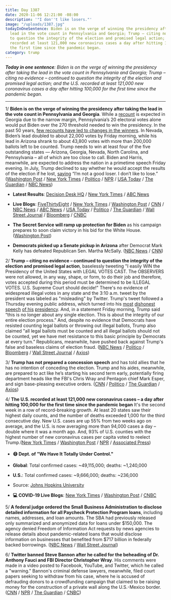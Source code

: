 ```yaml
---
title: Day 1387
date: 2020-11-06 12:21:00 -08:00
description: '"I don''t like losers."'
image: "/uploads/1387.jpg"
todayInOneSentence: Biden is on the verge of winning the presidency after taking the
  lead in the vote count in Pennsylvania and Georgia; Trump – citing no evidence – continued
  to question the integrity of the election and promised legal action; and the U.S.
  recorded at least 121,000 new coronavirus cases a day after hitting 100,000 for
  the first time since the pandemic began.
category: trump
---
```


***Today in one sentence**: Biden is on the verge of winning the presidency after taking the lead in the vote count in Pennsylvania and Georgia; Trump – citing no evidence – continued to question the integrity of the election and promised legal action; and the U.S. recorded at least 121,000 new coronavirus cases a day after hitting 100,000 for the first time since the pandemic began.*

---

1/ **Biden is on the verge of winning the presidency after taking the lead in the vote count in Pennsylvania and Georgia**. While a [recount](https://apps.npr.org/liveblogs/20201103-election/#there-will-be-a-recount-467) is expected in Georgia due to the narrow margin, Pennsylvania’s 20 electoral votes alone would put Biden over the 270 threshold needed to win the presidency. In the past 50 years, [few recounts have led to changes in the winners](https://www.nbcnews.com/politics/2020-election/could-recount-flip-key-battleground-history-says-don-t-count-n1246596). In Nevada, Biden’s lead doubled to about 22,000 votes by Friday morning, while his lead in Arizona shrank to about 43,800 votes with more than 200,000 ballots left to be counted. Trump needs to win at least four of the five outstanding states — Arizona, Georgia, Nevada, North Carolina, and Pennsylvania – all of which are too close to call. Biden and Harris, meanwhile, are expected to address the nation in a primetime speech Friday evening. In July, Trump declined to say whether he would accept the results of the election if he lost, [saying](https://whatthefuckjusthappenedtoday.com/2020/07/20/day-1278/#5-trump-declined-to-say-whether-he-w) “I’m not a good loser. I don’t like to lose.” ([Washington Post](https://www.washingtonpost.com/elections/2020/11/06/trump-biden-election-live-updates/) / [New York Times](https://www.nytimes.com/live/2020/11/06/us/election-results/biden-is-ahead-in-pennsylvania-and-georgia-as-nation-awaits-a-winner) / [Politico](https://www.politico.com/news/2020/11/06/biden-expands-paths-to-victory-434630) / [NPR](https://www.npr.org/2020/11/06/932028484/biden-takes-leads-in-pa-ga-putting-him-on-cusp-of-electoral-college-win) / [USA Today](https://www.usatoday.com/story/news/politics/elections/2020/11/06/election-results-updates-biden-trump-georgia-pennsylvania-nevada/6183784002/) / [The Guardian](https://www.theguardian.com/us-news/2020/nov/06/joe-biden-trump-us-election-georgia) / [NBC News](https://www.nbcnews.com/politics/2020-election/battleground-states-finalize-vote-count-presidential-race-hangs-balance-n1246583))

* **Latest Results**: [Decision Desk HQ](https://results.decisiondeskhq.com/) / [New York Times](https://www.nytimes.com/interactive/2020/11/03/us/elections/results-president.html?action=click&module=Spotlight&pgtype=Homepage) / [ABC News](https://abcnews.go.com/Elections/2020-us-presidential-election-results-live-map)

* **Live Blogs**: [FiveThirtyEight](https://fivethirtyeight.com/live-blog/2020-election-results-coverage/) / [New York Times](https://www.nytimes.com/live/2020/11/06/us/trump-biden) / [Washington Post](https://www.washingtonpost.com/elections/2020/11/06/trump-biden-election-live-updates/) / [CNN](https://www.cnn.com/politics/live-news/trump-biden-election-results-11-06-20/index.html) / [NBC News](https://www.nbcnews.com/politics/2020-election/live-blog/2020-11-06-trump-biden-election-results-n1246707) / [ABC News](https://abcnews.go.com/Politics/live-updates/2020-election-campaign-vote/?id=73960714) / [USA Today](https://www.usatoday.com/story/news/politics/elections/2020/11/06/election-results-updates-biden-trump-georgia-pennsylvania-nevada/6183784002/) / [Politico](https://www.politico.com/live-news-updates/2020/11/04/online-election-coverage-2020-results-polls-reaction-201104) / [The Guardian](https://www.theguardian.com/us-news/live/2020/nov/05/us-election-joe-biden-donald-trump-result-latest-who-is-winning-live-2020-updates) / [Wall Street Journal](https://www.wsj.com/livecoverage/trump-biden-election-day-2020?mod=hp_theme_election-2020-ribbon) / [Bloomberg](https://www.bloomberg.com/news/live-blog/2020-11-05/final-results-of-the-u-s-elections?srnd=premium) / [CNBC](https://www.cnbc.com/2020/11/06/election-2020-live-results-updates.html)

* **The Secret Service will ramp up protection for Biden** as his campaign prepares to soon claim victory in his bid for the White House. ([Washington Post](https://www.washingtonpost.com/politics/biden-secret-service/2020/11/06/0057dc5e-1fd9-11eb-90dd-abd0f7086a91_story.html))

* **Democrats picked up a Senate pickup in Arizona** after Democrat Mark Kelly has defeated Republican Sen. Martha McSally. ([NBC News](https://www.nbcnews.com/politics/2020-election/democrat-mark-kelly-defeats-republican-martha-mcsally-arizona-senate-race-n1246020) / [CNN](https://www.cnn.com/2020/11/06/politics/mark-kelly-arizona-senate/index.html))

2/ **Trump – citing no evidence – continued to question the integrity of the election and promised legal action**, baselessly tweeting "I easily WIN the Presidency of the United States with LEGAL VOTES CAST. The OBSERVERS were not allowed, in any way, shape, or form, to do their job and therefore, votes accepted during this period must be determined to be ILLEGAL VOTES. U.S. Supreme Court should decide!" There's no evidence of widespread illegal votes in any state and the 3:10 a.m. tweet by the president was labeled as "misleading" by Twitter. Trump's tweet followed a Thursday evening public address, which turned into his [most](https://www.nytimes.com/2020/11/05/us/politics/trump-presidency.html) [dishonest](https://www.nbcnews.com/politics/2020-election/trump-told-one-falsehood-after-another-about-presidential-race-here-n1246701) [speech](https://www.politico.com/news/2020/11/05/trump-address-election-fraud-434535) [of his](https://www.washingtonpost.com/politics/2020/11/05/speech-historic-dishonesty-trump-tried-reinforce-his-long-planned-effort-retain-power/) [presidency](https://www.cnn.com/2020/11/05/politics/fact-check-trump-speech-thursday-election-rigged-stolen/index.html). And, in a statement Friday morning, Trump said “this is no longer about any single election. This is about the integrity of our entire election process.” And, despite no evidence that Democrats have resisted counting legal ballots or throwing out illegal ballots, Trump also claimed "all legal ballots must be counted and all illegal ballots should not be counted, yet we have met resistance to this basic principle by Democrats at every turn.” Republicans, meanwhile, have pushed back against Trump's false and baseless claims of election fraud. ([NBC News](https://www.nbcnews.com/politics/2020-election/getting-insane-republicans-push-back-against-trump-s-false-election-n1246700) / [Politico](https://www.politico.com/news/2020/11/06/gop-pushes-back-trump-false-election-claims-434653) / [Bloomberg](https://www.bloomberg.com/news/articles/2020-11-06/trump-questions-u-s-election-integrity-citing-no-evidence?sref=MIBMEEoj) / [Wall Street Journal](https://www.wsj.com/articles/election-2020-results-trump-biden-11-06-2020-11604665986) / [Axios](https://www.axios.com/trump-election-misinformation-false-claims-voting-41e23db1-586d-44d3-b4e8-b203674ba8e3.html))

3/ **Trump has not prepared a concession speech** and has told allies that he has no intention of conceding the election. Trump and his aides, meanwhile, are prepared to act like he’s starting his second term early, potentially firing department heads like the FBI's Chris Wray and Pentagon chief Mark Esper, and sign base-pleasing executive orders. ([CNN](https://www.cnn.com/2020/11/06/politics/donald-trump-election-2020/index.html) / [Politico](https://www.politico.com/news/2020/11/05/trump-second-term-without-winning-434464) / [The Guardian](https://www.theguardian.com/us-news/2020/nov/06/trump-campaign-vows-to-keep-fighting-this-election-is-not-over) / [Axios](https://www.axios.com/trumps-stalling-legal-strategy-e596f624-4647-4964-b977-a99a4ac1e6a1.html))

4/ **The U.S. recorded at least 121,000 new coronavirus cases – a day after hitting 100,000 for the first time since the pandemic began** It's the second week in a row of record-breaking growth. At least 20 states saw their highest daily counts, and the number of deaths exceeded 1,000 for the third consecutive day. New U.S. cases are up 55% from two weeks ago on average, and the U.S. is now averaging more than 94,000 cases a day – double where it was a month ago. And, 93% of U.S. counties with the highest number of new coronavirus cases per capita voted to reelect Trump.([New York Times](https://www.nytimes.com/live/2020/11/06/world/covid-19-coronavirus-updates) / [Washington Post](https://www.washingtonpost.com/nation/2020/11/06/coronavirus-covid-live-updates-us/) / [NPR](https://www.npr.org/sections/health-shots/2020/11/06/931928803/new-coronavirus-cases-shattered-records-this-week-and-hospitalizations-surged) / [Associated Press](https://apnews.com/article/counties-worst-virus-surges-voted-trump-d671a483534024b5486715da6edb6ebf))

* #### 😷 Dept. of "We Have It Totally Under Control."

* **Global**: Total confirmed cases: \~49,115,000; deaths: \~1,240,000

* **U.S.**: Total confirmed cases: \~9,666,000; deaths: \~236,000

* Source: [Johns Hopkins University](https://coronavirus.jhu.edu/map.html)

* **💻 COVID-19 Live Blogs**:  [New York Times](https://www.nytimes.com/live/2020/11/06/world/covid-19-coronavirus-updates?action=click&module=Top%20Stories&pgtype=Homepage) / [Washington Post](https://www.washingtonpost.com/nation/2020/11/06/coronavirus-covid-live-updates-us/) / [CNBC](https://www.cnbc.com/2020/11/06/coronavirus-live-updates.html)

5/ **A federal judge ordered the Small Business Administration to disclose detailed information for all Paycheck Protection Program loans**, including names, addresses, and loan amounts. The SBA had previously released only summarized and anonymized data for loans under $150,000. The agency denied Freedom of Information Act requests by news agencies to release details about pandemic-related loans that would disclose information on businesses that benefited from $717 billion in federally backed borrowings. ([NBC News](https://www.nbcnews.com/business/business-news/judge-orders-trump-administration-reveal-ppp-loan-data-it-sought-n1246792) / [Wall Street Journal](https://www.wsj.com/articles/judge-orders-sba-to-release-names-of-all-ppp-borrowers-precise-loan-amounts-11604617420?mod=politics_lead_pos7))

6/ **Twitter banned Steve Bannon after he called for the beheading of Dr. Anthony Fauci and FBI Director Christopher Wray**. His comments were made in a video posted to Facebook, YouTube, and Twitter, which he called a "warning." Bannon's criminal defense lawyers, meanwhile, filed court papers seeking to withdraw from his case, where he is accused of defrauding donors to a crowdfunding campaign that claimed to be raising money for the construction of a private wall along the U.S.-Mexico border. ([CNN](https://www.cnn.com/2020/11/05/tech/steve-bannon-twitter-permanent-suspension/index.html) / [NPR](https://www.npr.org/2020/11/06/932052602/twitter-permanently-suspends-steve-bannon-account-after-beheading-comments) / [The Guardian](https://www.theguardian.com/us-news/2020/nov/06/steve-bannon-banned-by-twitter-for-calling-for-fauci-beheading) / [CNBC](https://www.cnbc.com/2020/11/06/steve-bannon-lawyers-seek-to-withdraw-after-fauci-beheading-comment.html))